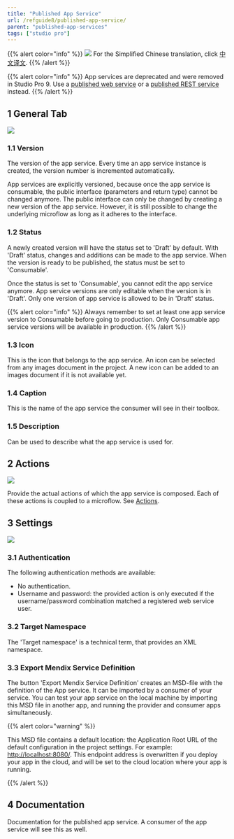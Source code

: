```yaml
---
title: "Published App Service"
url: /refguide8/published-app-service/
parent: "published-app-services"
tags: ["studio pro"]
---
```


{{% alert color="info" %}}
<img src="/attachments/china.png" style="display: inline-block; margin: 0" /> For the Simplified Chinese translation, click [中文译文](https://cdn.mendix.tencent-cloud.com/documentation/refguide8/published-app-service.pdf).
{{% /alert %}}

{{% alert color="info" %}}
App services are deprecated and were removed in Studio Pro 9. Use a [published web service](/refguide8/published-web-services/) or a [published REST service](/refguide8/published-rest-services/) instead.
{{% /alert %}}

## 1 General Tab

![](/attachments/refguide8/modeling/integration/published-app-services/published-app-service/16843916.png)

### 1.1 Version

The version of the app service. Every time an app service instance is created, the version number is incremented automatically.

App services are explicitly versioned, because once the app service is consumable, the public interface (parameters and return type) cannot be changed anymore. The public interface can only be changed by creating a new version of the app service. However, it is still possible to change the underlying microflow as long as it adheres to the interface.

### 1.2 Status

A newly created version will have the status set to 'Draft' by default. With 'Draft' status, changes and additions can be made to the app service. When the version is ready to be published, the status must be set to 'Consumable'.

Once the status is set to 'Consumable', you cannot edit the app service anymore. App service versions are only editable when the version is in 'Draft'. Only one version of app service is allowed to be in 'Draft' status.

{{% alert color="info" %}}
Always remember to set at least one app service version to Consumable before going to production. Only Consumable app service versions will be available in production.
{{% /alert %}}

### 1.3 Icon

This is the icon that belongs to the app service. An icon can be selected from any images document in the project. A new icon can be added to an images document if it is not available yet.

### 1.4 Caption

This is the name of the app service the consumer will see in their toolbox.

### 1.5 Description

Can be used to describe what the app service is used for.

## 2 Actions

![](/attachments/refguide8/modeling/integration/published-app-services/published-app-service/16843915.png)

Provide the actual actions of which the app service is composed. Each of these actions is coupled to a microflow. See [Actions](/refguide8/actions/).

## 3 Settings

![](/attachments/refguide8/modeling/integration/published-app-services/published-app-service/16843914.png)

### 3.1 Authentication

The following authentication methods are available:

*   No authentication.
*   Username and password: the provided action is only executed if the username/password combination matched a registered web service user.

### 3.2 Target Namespace

The 'Target namespace' is a technical term, that provides an XML namespace.

### 3.3 Export Mendix Service Definition

The button 'Export Mendix Service Definition' creates an MSD-file with the definition of the App service. It can be imported by a consumer of your service. You can test your app service on the local machine by importing this MSD file in another app, and running the provider and consumer apps simultaneously.

{{% alert color="warning" %}}

This MSD file contains a default location: the Application Root URL of the default configuration in the project settings. For example: [http://localhost:8080/](http://localhost:8080/). This endpoint address is overwritten if you deploy your app in the cloud, and will be set to the cloud location where your app is running.

{{% /alert %}}

## 4 Documentation

Documentation for the published app service. A consumer of the app service will see this as well.

